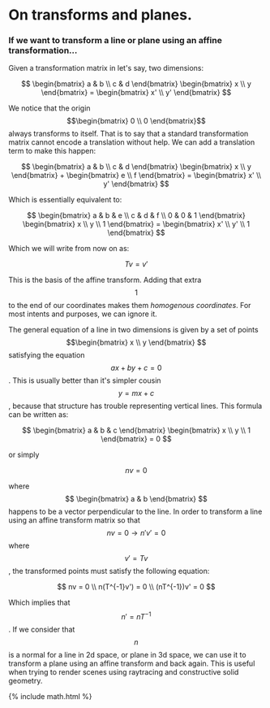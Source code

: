 # On transforms and planes.

### If we want to transform a line or plane using an affine transformation...

Given a transformation matrix in let's say, two dimensions:

$$
\begin{bmatrix} a & b \\ c & d \end{bmatrix}
\begin{bmatrix} x \\ y \end{bmatrix} =
\begin{bmatrix} x' \\ y' \end{bmatrix}
$$

We notice that the origin $$\begin{bmatrix} 0 \\ 0 \end{bmatrix}$$ always transforms to itself. That is to say
that a standard transformation matrix cannot encode a translation without help. We can add a translation term to
make this happen:

$$
\begin{bmatrix} a & b \\ c & d \end{bmatrix}
\begin{bmatrix} x \\ y \end{bmatrix} +
\begin{bmatrix} e \\ f \end{bmatrix} =
\begin{bmatrix} x' \\ y' \end{bmatrix}
$$

Which is essentially equivalent to:

$$
\begin{bmatrix} a & b & e \\ c & d & f \\ 0 & 0 & 1 \end{bmatrix}
\begin{bmatrix} x \\ y \\ 1 \end{bmatrix} =
\begin{bmatrix} x' \\ y' \\ 1 \end{bmatrix}
$$

Which we will write from now on as:

$$
Tv = v'
$$

This is the basis of the affine transform. Adding that extra $$1$$ to the end of our coordinates makes them
*homogenous coordinates*. For most intents and
purposes, we can ignore it.

The general equation of a line in two dimensions is given by a set of points $$\begin{bmatrix} x \\ y
\end{bmatrix} $$ satisfying the equation $$ ax + by + c = 0 $$. This is usually better than it's simpler cousin $$ y
= mx + c $$, because that structure has trouble representing vertical lines. This formula can be written as:

$$
\begin{bmatrix} a & b & c \end{bmatrix}
\begin{bmatrix} x \\ y \\ 1 \end{bmatrix} = 0
$$

or simply

$$
nv = 0
$$

where $$ \begin{bmatrix} a & b \end{bmatrix} $$ happens to be a vector perpendicular to the line. In order to
transform a line using an affine transform matrix so that $$nv = 0 \rightarrow n'v' = 0$$ where $$v' = Tv $$, the
transformed points must satisfy the following equation:

$$
nv = 0 \\
n(T^{-1}v') = 0 \\
(nT^{-1})v' = 0
$$

Which implies that $$n' = nT^{-1} $$. If we consider that $$n$$ is a normal for a line in 2d space, or plane in 3d
space, we can use it to transform a plane using an affine transform and back again. This is useful when trying to
render scenes using raytracing and constructive solid geometry.

{% include math.html %}
